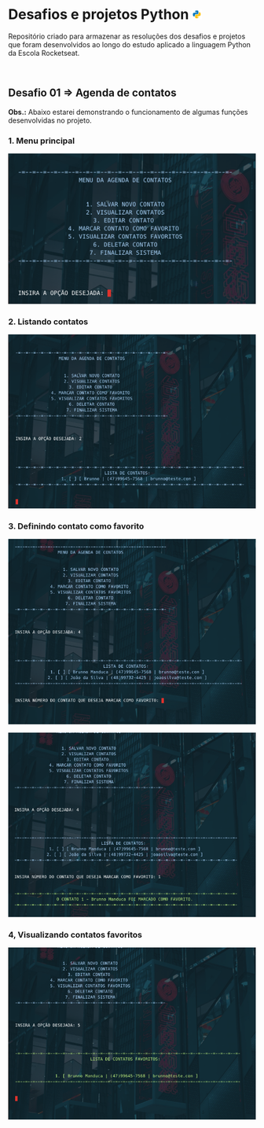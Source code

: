 # Desafios e projetos Python <img width="20" height="20" src="./assets/icon-python.svg" />
Repositório criado para armazenar as resoluções dos desafios e projetos que foram desenvolvidos ao longo do estudo aplicado a linguagem Python da Escola Rocketseat.

&nbsp;

## Desafio 01 => Agenda de contatos

**Obs.:** Abaixo estarei demonstrando o funcionamento de algumas funções desenvolvidas no projeto.

### 1. Menu principal
![](./assets/desafio01/menu.png)

### 2. Listando contatos
![](./assets/desafio01/lista_contatos.png)

### 3. Definindo contato como favorito

![](./assets/desafio01/opcao_marcar_contato_favorito.png)

![](./assets/desafio01/marcando_contato_favorito.png)

### 4, Visualizando contatos favoritos

![](./assets/desafio01/listando_contatos_favoritos.png)
